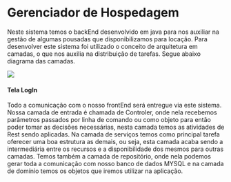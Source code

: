 # Gerenciador de Hospedagem

Neste sistema temos o backEnd desenvolvido em java para nos auxiliar na gestão de algumas pousadas que disponibilizamos para locação.
Para desenvolver este sistema foi utilizado o conceito de arquitetura em camadas, o que nos auxilia na distribuição de tarefas. 
Segue abaixo diagrama das camadas.

<div>
  <img src="diagrama.jpg"/>
  <h4>Tela LogIn</h4>
</div>

Todo a comunicação com o nosso frontEnd será entregue via este sistema. Nossa camada de entrada é chamada de Controler, onde nela recebemos parâmetros passados por linha de comando ou como objeto para então poder tomar as decisões necessárias, nesta camada temos as atividades de Rest sendo aplicadas.
Na camada de serviços temos como principal tarefa oferecer uma boa estrutura as demais, ou seja, esta camada acaba sendo a intermediária entre os recursos e a disponibilidade dos mesmos para outras camadas. Temos também a camada de repositório, onde nela podemos gerar toda a comunicação com nosso banco de dados MYSQL e na camada de domínio temos os objetos que iremos utilizar na aplicação.
